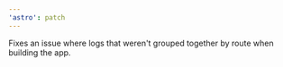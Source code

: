```yaml
---
'astro': patch
---
```


Fixes an issue where logs that weren't grouped together by route when building the app.
